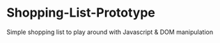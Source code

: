 # Shopping-List-Prototype
Simple shopping list to play around with Javascript &amp; DOM manipulation
